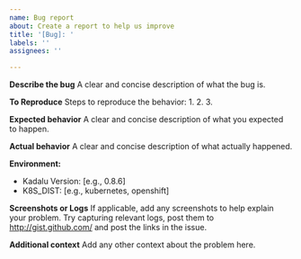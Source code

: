 ```yaml
---
name: Bug report
about: Create a report to help us improve
title: '[Bug]: '
labels: ''
assignees: ''

---
```


<!--
Thanks for opening a bug report!
Before hitting the button, please fill in as much of the template below as you can.
When describing the steps to reproduce the bug,
try following your own instructions from scratch and make sure everything works as
you expect.
Be ready for follow-up questions, and please respond in a timely manner.
If we can't reproduce a bug we might close your issue.
-->

**Describe the bug**
A clear and concise description of what the bug is.

**To Reproduce**
Steps to reproduce the behavior:
1. 
2. 
3. 

**Expected behavior**
A clear and concise description of what you expected to happen.

**Actual behavior**
A clear and concise description of what actually happened.

**Environment:**
 - Kadalu Version: [e.g., 0.8.6]
 - K8S_DIST: [e.g., kubernetes, openshift]

**Screenshots or Logs**
If applicable, add any screenshots to help explain your problem. Try capturing relevant logs, post them to http://gist.github.com/ and post the links in the issue.

**Additional context**
Add any other context about the problem here.
